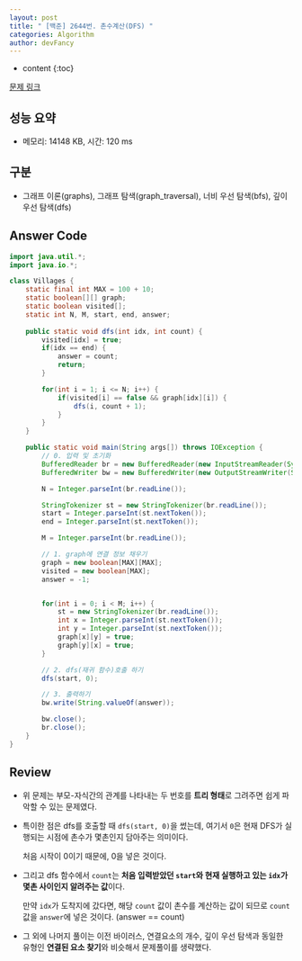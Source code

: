 ```yaml
---
layout: post
title: " [백준] 2644번. 촌수계산(DFS) "
categories: Algorithm
author: devFancy
---
```

* content
{:toc}

[문제 링크](https://www.acmicpc.net/problem/2644)

## 성능 요약

* 메모리: 14148 KB, 시간: 120 ms

## 구분

* 그래프 이론(graphs), 그래프 탐색(graph_traversal), 너비 우선 탐색(bfs), 깊이 우선 탐색(dfs)

## Answer Code

```java
import java.util.*;
import java.io.*;

class Villages {
    static final int MAX = 100 + 10;
    static boolean[][] graph;
    static boolean visited[];
    static int N, M, start, end, answer;
    
    public static void dfs(int idx, int count) {
        visited[idx] = true;
        if(idx == end) {
            answer = count;
            return;
        }

        for(int i = 1; i <= N; i++) {
            if(visited[i] == false && graph[idx][i]) {
                dfs(i, count + 1);
            }
        }
    }

    public static void main(String args[]) throws IOException {
        // 0. 입력 및 초기화
        BufferedReader br = new BufferedReader(new InputStreamReader(System.in));
        BufferedWriter bw = new BufferedWriter(new OutputStreamWriter(System.out));

        N = Integer.parseInt(br.readLine());

        StringTokenizer st = new StringTokenizer(br.readLine());
        start = Integer.parseInt(st.nextToken());
        end = Integer.parseInt(st.nextToken());

        M = Integer.parseInt(br.readLine());

        // 1. graph에 연결 정보 채우기
        graph = new boolean[MAX][MAX];
        visited = new boolean[MAX];
        answer = -1;


        for(int i = 0; i < M; i++) {
            st = new StringTokenizer(br.readLine());
            int x = Integer.parseInt(st.nextToken());
            int y = Integer.parseInt(st.nextToken());
            graph[x][y] = true;
            graph[y][x] = true;
        }

        // 2. dfs(재귀 함수)호출 하기
        dfs(start, 0);

        // 3. 출력하기
        bw.write(String.valueOf(answer));

        bw.close();
        br.close();
    }
}
```

## Review

* 위 문제는 부모-자식간의 관계를 나타내는 두 번호를 **트리 형태**로 그려주면 쉽게 파악할 수 있는 문제였다.

* 특이한 점은 dfs를 호출할 때 `dfs(start, 0)`을 썼는데, 여기서 `0`은 현재 DFS가 실행되는 시점에 촌수가 몇촌인지 담아주는 의미이다.

    처음 시작이 0이기 때문에, 0을 넣은 것이다.

* 그리고 dfs 함수에서 `count`는 **처음 입력받았던 `start`와 현재 실행하고 있는 `idx`가 몇촌 사이인지 알려주는 값**이다.

    만약 `idx`가 도착지에 갔다면, 해당 `count` 값이 촌수를 계산하는 값이 되므로 `count` 값을 `answer`에 넣은 것이다. (answer == count)

* 그 외에 나머지 풀이는 이전 바이러스, 연결요소의 개수, 깊이 우선 탐색과 동일한 유형인 **연결된 요소 찾기**와 비슷해서 문제풀이를 생략했다.

